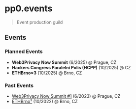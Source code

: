 # pp0.events

> Event production guild

## Events
### Planned Events

- **Web3Privacy Now Summit** (6/2025) @ Prague, CZ
- **Hackers Congress Paralelní Polis (HCPP)** (10/2025) @ CZ
- **ETHBrno×3** (10/2025) @ Brno, CZ

### Past Events

- [Web3Privacy Now Summit #1](https://prague22.web3privacy.info/) (6/2023) @ Prague, CZ
- [ETHBrno²](https://2022.ethbrno.cz/) (10/2022) @ Brno, CZ

